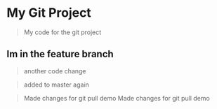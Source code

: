 # My Git Project 

> My code for the git project 

## Im in the feature branch 

> another code change 

> added to master again

> Made changes for git pull demo
> Made changes for git pull demo
